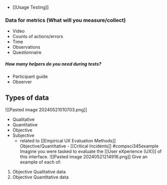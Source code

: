 - [[Usage Testing]]
### Data for metrics (What will you measure/collect)
- Video
- Counts of actions/errors
- Time
- Observations
- Questionnaire
##### How many helpers do you need during tests?
- Participant guide
- Observer
## Types of data
![[Pasted image 20240521010703.png]]
- Qualitative
- Quantitative
- Objective
- Subjective
	- related to [[Empirical UX Evaluation Methods]]
Objective/Quantitative - [[Critical Incidents]]
#compsci345example 
Imagine you were tasked to evaluate the [[User eXperience (UX)]] of this interface. 
![[Pasted image 20240521214918.png]]
Give an example of each of:
1. Objective Qualitative data
2. Objective Quantitative data